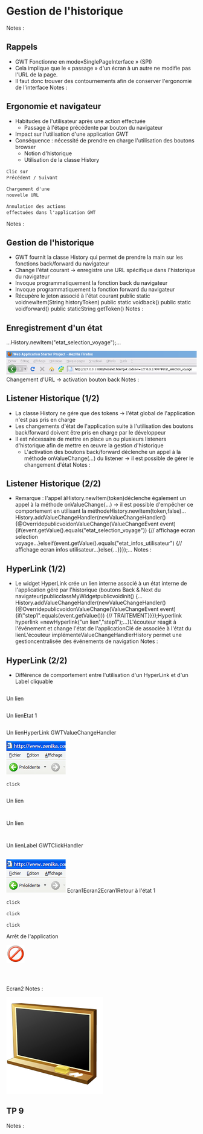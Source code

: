 # Gestion de l'historique

<!-- .slide: class="page-title" -->




Notes :




## Rappels

- GWT Fonctionne en mode«SinglePageInterface » (SPI)
- Cela implique que le « passage » d'un écran à un autre ne modifie pas l'URL de la page.
- Il faut donc trouver des contournements afin de conserver l'ergonomie de l'interface
Notes :




## Ergonomie et navigateur

- Habitudes de l'utilisateur après une action effectuée
	- Passage à l'étape précédente par bouton du navigateur
- Impact sur l'utilisation d'une application GWT
- Conséquence : nécessité de prendre en charge l'utilisation des boutons browser
	- Notion d'historique
	- Utilisation de la classe History

```
Clic sur
Précédent / Suivant
```

```
Chargement d'une
nouvelle URL
```

```
Annulation des actions
effectuées dans l'application GWT
```

Notes :




## Gestion de l'historique

- GWT fournit la classe History qui permet de prendre la main sur les fonctions back/forward du navigateur
- Change l'état courant → enregistre une URL spécifique dans l'historique du navigateur
- Invoque programmatiquement la fonction back du navigateur
- Invoque programmatiquement la fonction forward du navigateur
- Récupère le jeton associé à l'état courant
public static voidnewItem(String historyToken)
public static voidback()
public static voidforward()
public staticString getToken()
Notes :




## Enregistrement d'un état
…History.newItem("etat_selection_voyage");…

![](ressources/images/GWT_-_10_-_Historique-10000000000002D20000005B2AFD40D2.png)
Changement d'URL → activation bouton back
Notes :




## Listener Historique (1/2)

- La classe History ne gére que des tokens → l'état global de l'application n'est pas pris en charge
- Les changements d'état de l'application suite à l'utilisation des boutons back/forward doivent être pris en charge par le développeur
- Il est nécessaire de mettre en place un ou plusieurs listeners d'historique afin de mettre en œuvre la gestion d'historique
	- L'activation des boutons back/forward déclenche un appel à la méthode onValueChange(...) du listener → il est possible de gérer le changement d'état
Notes :




## Listener Historique (2/2)

- Remarque : l'appel àHistory.newItem(token)déclenche également un appel à la méthode onValueChange(...) → il est possible d'empêcher ce comportement en utilisant la méthodeHistory.newItem(token,false)…History.addValueChangeHandler(newValueChangeHandler<String>() {@OverridepublicvoidonValueChange(ValueChangeEvent<String> event) {if(event.getValue().equals("etat_selection_voyage")) {// affichage ecran selection voyage…}elseif(event.getValue().equals("etat_infos_utilisateur") {// affichage ecran infos utilisateur…}else{…}}});…
Notes :




## HyperLink (1/2)

- Le widget HyperLink crée un lien interne associé à un état interne de l'application géré par l'historique (boutons Back & Next du navigateur)publicclassMyWidgetpublicvoidinit() {…History.addValueChangeHandler(newValueChangeHandler<String>() {@OverridepublicvoidonValueChange(ValueChangeEvent<String> event) {if("step1".equals(event.getValue())) {// TRAITEMENT}}});Hyperlink hyperlink =newHyperlink("un lien","step1");…}L'écouteur réagit à l'événement et change l'état de l'applicationClé de associée à l'état du lienL'écouteur implémenteValueChangeHandlerHistory permet une gestioncentralisée des événements de navigation
Notes :




## HyperLink (2/2)

- Différence de comportement entre l'utilisation d'un HyperLink et d'un Label cliquable

```

```
Un lien

```

```
Un lienEtat 1

```

```
Un lienHyperLink GWTValueChangeHandler

![](ressources/images/GWT_-_10_-_Historique-100000000000009D00000058DAE23635.png)

```
click
```

```

```
Un lien

```

```

```

```
Un lien

```

```

```

```
Un lienLabel GWTClickHandler

```

```


![](ressources/images/GWT_-_10_-_Historique-100000000000009D00000058DAE23635.png)
Ecran1Ecran2Ecran1Retour à l'état 1

```
click
```

```
click
```

```
click
```
Arrêt de l'application

![](ressources/images/GWT_-_10_-_Historique-100002010000003000000030F16806CD.png)

```

```

```

```

```

```
Ecran2
Notes :






![](ressources/images/GWT_-_10_-_Historique-10000201000001000000010037A4F079.png)
## TP 9

Notes :




<!-- .slide: class="page-questions" -->



<!-- .slide: class="page-tp1" -->